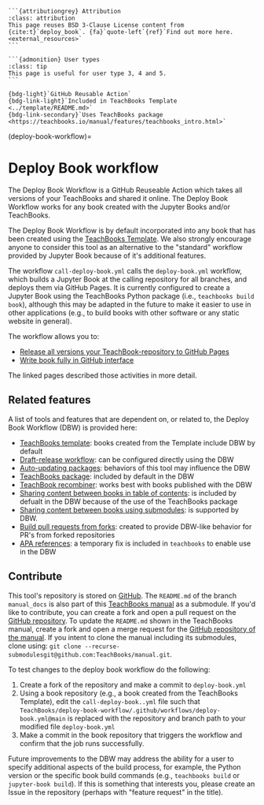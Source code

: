 ````{margin}
```{attributiongrey} Attribution
:class: attribution
This page reuses BSD 3-Clause License content from {cite:t}`deploy_book`. {fa}`quote-left`{ref}`Find out more here.<external_resources>`
```

```{admonition} User types
:class: tip
This page is useful for user type 3, 4 and 5.
```

{bdg-light}`GitHub Reusable Action`
{bdg-link-light}`Included in TeachBooks Template <../template/README.md>`
{bdg-link-secondary}`Uses TeachBooks package <https://teachbooks.io/manual/features/teachbooks_intro.html>`
````

(deploy-book-workflow)=
# Deploy Book workflow

The Deploy Book Workflow is a GitHub Reuseable Action which takes all versions of your TeachBooks and shared it online. The Deploy Book Workflow works for any book created with the Jupyter Books and/or TeachBooks.

The Deploy Book Workflow is by default incorporated into any book that has been created using the [TeachBooks Template](https://github.com/TeachBooks/template). We also strongly encourage anyone to consider this tool as an alternative to the "standard" workflow provided by Jupyter Book because of it's additional features.

The workflow `call-deploy-book.yml` calls the `deploy-book.yml` workflow, which builds a Jupyter Book at the calling repository for all branches, and deploys them via GitHub Pages. It is currently configured to create a Jupyter Book using the TeachBooks Python package (i.e., `teachbooks build book`), although this may be adapted in the future to make it easier to use in other applications (e.g., to build books with other software or any static website in general).

The workflow allows you to:
- [Release all versions your TeachBook-repository to GitHub Pages](https://teachbooks.io/manual/features/release_book_online.html)
- [Write book fully in GitHub interface](https://teachbooks.io/manual/features/write_online.html)

The linked pages described those activities in more detail.

## Related features

A list of tools and features that are dependent on, or related to, the Deploy Book Workflow (DBW) is provided here:

- [TeachBooks template](https://github.com/TeachBooks/template): books created from the Template include DBW by default
- [Draft-release workflow](https://teachbooks.io/manual/features/draft-release.html): can be configured directly using the DBW
- [Auto-updating packages](https://teachbooks.io/manual/features/update_env.html): behaviors of this tool may influence the DBW
- [TeachBooks package](https://github.com/Teachbooks/teachbooks): included by default in the DBW
- [TeachBook recombiner](https://teachbooks.io/recombiner/): works best with books published with the DBW
- [Sharing content between books in table of contents](https://teachbooks.readthedocs.io/latest/external.html): is included by defualt in the DBW because of the use of the TeachBooks package
- [Sharing content between books using submodules](https://teachbooks.io/manual/external/Nested-Books/README.html): is supported by DBW.
- [Build pull requests from forks](https://teachbooks.io/manual/features/pull_request_build.html): created to provide DBW-like behavior for PR's from forked repositories
- [APA references](https://teachbooks.io/manual/features/apa.html): a temporary fix is included in `teachbooks` to enable use in the DBW

## Contribute
This tool's repository is stored on [GitHub](https://github.com/TeachBooks/deploy-book-workflow). The `README.md` of the branch `manual_docs` is also part of this [TeachBooks manual](https://teachbooks.io/manual/external/deploy-book-workflow/README.html) as a submodule. If you'd like to contribute, you can create a fork and open a pull request on the [GitHub repository](https://github.com/TeachBooks/deploy-book-workflow). To update the `README.md` shown in the TeachBooks manual, create a fork and open a merge request for the [GitHub repository of the manual](https://github.com/TeachBooks/manual). If you intent to clone the manual including its submodules, clone using: `git clone --recurse-submodulesgit@github.com:TeachBooks/manual.git`.

To test changes to the deploy book workflow do the following:
1. Create a fork of the repository and make a commit to `deploy-book.yml`
2. Using a book repository (e.g., a book created from the TeachBooks Template), edit the `call-deploy-book..yml` file such that `TeachBooks/deploy-book-workflow/.github/workflows/deploy-book.yml@main` is replaced with the repository and branch path to your modified file `deploy-book.yml`
3. Make a commit in the book repository that triggers the workflow and confirm that the job runs successfully.

Future improvements to the DBW may address the ability for a user to specify additional aspects of the build process, for example, the Python version or the specific book build commands (e.g., `teachbooks build` or `jupyter-book build`). If this is something that interests you, please create an Issue in the repository (perhaps with "feature request" in the title).
